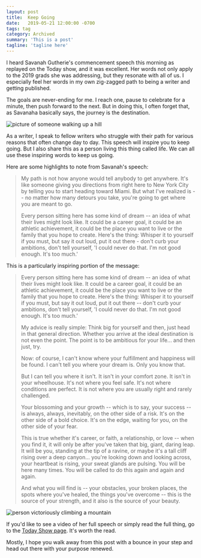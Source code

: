 ```yaml
---
layout: post
title:  Keep Going
date:   2019-05-21 12:00:00 -0700
tags: tag
category: Archived
summary: 'This is a post'
tagline: 'tagline here'
---
```


I heard Savanah Gutherie's commencement speech this morning as replayed on the Today show, and it was excellent. Her words not only apply to the 2019 grads she was addressing, but they resonate with all of us. I especially feel her words in my own zig-zagged path to being a writer and getting published.

The goals are never-ending for me. I reach one, pause to celebrate for a minute, then push forward to the next. But in doing this, I often forget that, as Savanaha basically says, the journey is the destination.

![picture of someone walking up a hill](https://encrypted-tbn0.gstatic.com/images?q=tbn:ANd9GcTtnOPHo0DnoZf2eGP7cCJck21A4OgY540_j_RpNTJXiIyH-YQEmQ)

As a writer, I speak to fellow writers who struggle with their path for various reasons that often change day to day. This speech will inspire you to keep going. But I also share this as a person living this thing called life. We can all use these inspiring words to keep us going.

Here are some highlights to note from Savanah's speech:

> My path is not how anyone would tell anybody to get anywhere. It's like someone giving you directions from right here to New York City by telling you to start heading toward Miami. But what I've realized is -- no matter how many detours you take, you're going to get where you are meant to go.
>
> Every person sitting here has some kind of dream -- an idea of what their lives might look like. It could be a career goal, it could be an athletic achievement, it could be the place you want to live or the family that you hope to create. Here's the thing: Whisper it to yourself if you must, but say it out loud, put it out there - don't curb your ambitions, don't tell yourself, 'I could never do that. I'm not good enough. It's too much.'

This is a particularly inspiring portion of the message:

> Every person sitting here has some kind of dream -- an idea of what their lives might look like. It could be a career goal, it could be an athletic achievement, it could be the place you want to live or the family that you hope to create. Here's the thing: Whisper it to yourself if you must, but say it out loud, put it out there -- don't curb your ambitions, don't tell yourself, 'I could never do that. I'm not good enough. It's too much.'
>
> My advice is really simple: Think big for yourself and then, just head in that general direction. Whether you arrive at the ideal destination is not even the point. The point is to be ambitious for your life... and then just, try.
>
> Now: of course, I can't know where your fulfillment and happiness will be found. I can't tell you where your dream is. Only you know that.
>
> But I can tell you where it isn't. It isn't in your comfort zone. It isn't in your wheelhouse. It's not where you feel safe. It's not where conditions are perfect. It is not where you are usually right and rarely challenged.
>
> Your blossoming and your growth -- which is to say, your success -- is always, always, inevitably, on the other side of a risk. It's on the other side of a bold choice. It's on the edge, waiting for you, on the other side of your fear.
>
> This is true whether it's career, or faith, a relationship, or love -- when you find it, it will only be after you've taken that big, giant, daring leap. It will be you, standing at the tip of a ravine, or maybe it's a tall cliff rising over a deep canyon... you're looking down and looking across, your heartbeat is rising, your sweat glands are pulsing. You will be here many times. You will be called to do this again and again and again.
>
> And what you will find is -- your obstacles, your broken places, the spots where you've healed, the things you've overcome -- this is the source of your strength, and it also is the source of your beauty.

![person victoriously climbing a mountain](https://i0.wp.com/allume.com/wp-content/uploads/2012/09/mountain_climbing.jpg)

If you'd like to see a video of her full speech or simply read the full thing, go to the [Today Show page](https://www.today.com/news/read-savannah-s-guthries-full-graduation). It's worth the read.

Mostly, I hope you walk away from this post with a bounce in your step and head out there with your purpose renewed.